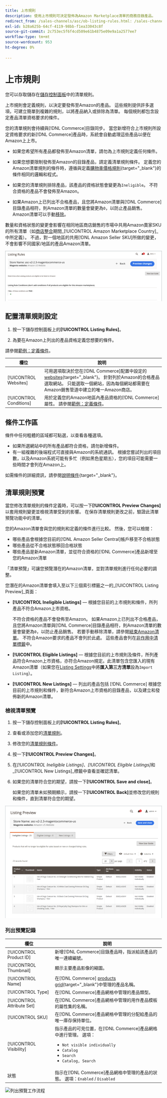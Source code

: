 ```yaml
---
title: 上市規則
description: 使用上市規則可決定發佈為Amazon Marketplace清單的商務目錄產品。
redirect_from: /sales-channels/asc/ob-listing-rules.html: /sales-channels/asc/ob-listing-preview.html: /sales-channels/asc/listing-rule-preview.html: 
exl-id: b28a625b-64cf-4119-98bb-f1ea33043c8f
source-git-commit: 2c753ec5f6f4cd509e61b4875e09e9a1a2577ee7
workflow-type: tm+mt
source-wordcount: 953
ht-degree: 0%

---
```


# 上市規則

您可以存取儲存在[儲存控制面板](./amazon-store-dashboard.md)中的清單規則。

上市規則會定義規則，以決定要發佈至Amazon的產品。 這些規則提供許多選項，可建立簡單到複雜的規則，以將產品納入或排除為清單。 每個規則都包含設定產品清單資格要求的條件。

您的清單規則會持續與[!DNL Commerce]目錄同步。 當您新增符合上市規則所設定資格要求的新[!DNL Commerce]產品時，系統會自動處理這些產品以便在Amazon上上市。

- 如果您希望所有產品都發佈至Amazon清單，請勿為上市規則定義任何條件。

- 如果您想要限制發佈至Amazon的目錄產品，請定義清單規則條件。 定義您的Amazon清單規則的條件時，遵循與定義[購物車價格規則](https://docs.magento.com/user-guide/marketing/price-rules-cart.html){target=&quot;_blank&quot;}的條件相同的邏輯和程式。

- 如果您的清單規則排除產品，該產品的資格狀態會變更為`Ineligible`。 不符合資格的產品不會發佈至Amazon。

- 如果Amazon上已列出不合格產品，且您將Amazon清單與[!DNL Commerce]目錄產品相符，則Amazon清單的數量會變更為`0`，以防止產品銷售。 Amazon清單可以手動[移除](./end-listings-manually.md)。

數量和資格狀態的變更會影響在相同地區商店銷售的市場中共用Amazon賣家SKU的所有清單（如[商店整合](./store-integration.md)期間&#x200B;_[!UICONTROL Amazon Marketplace Country]_中所定義）。 不過，對一個地區的共用[!DNL Amazon Seller SKU]所做的變更，不會影響不同國家/地區的產品Amazon清單。

![上市規則](assets/ob-listing-rules.png)

## 配置清單規則設定

1. 按一下儲存控制面板上的&#x200B;**[!UICONTROL Listing Rules]**。

1. 為要在Amazon上列出的產品資格定義您想要的條件。

請參閱[範例：定義條件](./ob-define-condition-example.md)。

| 欄位 | 說明 |
|---|---|
| [!UICONTROL Websites] | 可用選項取決於您在[!DNL Commerce]配置中設定的[websites](https://docs.magento.com/user-guide/stores/websites-stores-views.html){target=&quot;_blank&quot;}。 針對列於Amazon的合格產品選取網站。 只能選取一個網站，因為每個網站都需要在Amazon銷售管道中建立的唯一Amazon商店。 |
| [!UICONTROL Conditions] | 用於定義您的Amazon地區內產品資格的[!DNL Commerce]屬性。 請參閱[範例：定義條件](./ob-define-condition-example.md)。 |

## 條件工作區

條件中任何粗體的區域都可點選，以查看各種選項。

- 如果所選網站中的所有產品都符合資格，請勿新增條件。
- 有一組複雜的後端程式可直接與Amazon的系統通訊。 根據您嘗試列出的項目數，以及Amazon系統可能有多忙（例如黑色星期五），您的項目可能需要一些時間才會列在Amazon上。

如需條件的詳細資訊，請參閱[說明條件](https://docs.magento.com/user-guide/marketing/price-rules-cart.html){target=&quot;_blank&quot;}。

## 清單規則預覽

當您修改清單規則的條件定義時，可以按一下&#x200B;**[!UICONTROL Preview Changes]**&#x200B;以套用規則變更並檢視清單受到的影響。 在保存清單規則更改之前，驗證此清單預覽功能中的清單。

您的Amazon清單會與您的規則和定義的條件進行比較。 然後，您可以檢閱：

- 哪些產品會根據您目前的[!DNL Amazon Seller Central]帳戶移至不合格狀態
- 哪些產品從不合格狀態移回合格狀態
- 哪些產品是新Amazon清單，並從符合資格的[!DNL Commerce]產品新增至您的Amazon清單

「清單預覽」可讓您預覽潛在的Amazon清單，並對清單規則進行任何必要的調整。

您潛在的Amazon清單會填入至以下三個索引標籤之一的&#x200B;_[!UICONTROL Listing Preview]_頁面：

- **[!UICONTROL Ineligible Listings]**  — 根據您目前的上市規則和條件，所列產品不符合Amazon上市資格。

   不符合資格的產品不會發佈至Amazon。 如果Amazon上已列出不合格產品，且您將Amazon清單與[!DNL Commerce]目錄產品相符，則Amazon清單的數量會變更為`0`，以防止產品銷售。 若要手動移除清單，請參閱[結束Amazon清單](./end-listings-manually.md)。 不符合Amazon要求的產品不會列於此處。 這些產品會列在[非作用中清單標籤](./inactive-listings.md)中。

- **[!UICONTROL Eligible Listings]**  — 根據您目前的上市規則及條件，所列產品符合Amazon上市資格，亦符合Amazon規定。此清單包含您匯入的現有Amazon清單（如果您在[Listing Settings](./third-party-listing-settings.md)中將&#x200B;**匯入第三方清單**&#x200B;設為`Import Listing`）。

- **[!UICONTROL New Listings]**  — 列出的產品包括 [!DNL Commerce] 根據您目前的上市規則和條件，新符合Amazon上市資格的目錄產品，以及建立和發佈新的Amazon清單。

### 檢視清單預覽

1. 按一下儲存控制面板上的&#x200B;**[!UICONTROL Listing Rules]**。

1. 查看或添加您的[清單規則](./listing-rules.md)。

1. 修改您的[清單規則條件](./ob-define-condition-example.md)。

1. 按一下&#x200B;**[!UICONTROL Preview Changes]**。

1. 在&#x200B;_[!UICONTROL Ineligible Listings]_、_[!UICONTROL Eligible Listings]_&#x200B;和&#x200B;_[!UICONTROL New Listings]_標籤中查看並確認清單。

1. 如果您的清單符合您的期望，請按一下&#x200B;**[!UICONTROL Save and close]**。

   如果您的清單未如預期顯示，請按一下&#x200B;**[!UICONTROL Back]**&#x200B;並修改您的規則和條件，直到清單符合您的期望。

![清單規則預覽](assets/amazon-listing-rule-preview.png)

### 列出預覽記錄

| 欄位 | 說明 |
|--- |--- |
| [!UICONTROL Product ID] | 新增[!DNL Commerce]目錄產品時，指派給該產品的唯一連續編號。 |
| [!UICONTROL Thumbnail] | 顯示主要產品影像的縮圖。 |
| [!UICONTROL Name] | 在[!DNL Commerce] [products grid](https://docs.magento.com/user-guide/catalog/products.html){target=&quot;_blank&quot;}中管理的產品名稱。 |
| [!UICONTROL Type] | 在[!DNL Commerce]產品網格中管理的產品類型。 |
| [!UICONTROL Attribute Set] | 在[!DNL Commerce]產品網格中管理的用作產品模板的屬性集的名稱。 |
| [!UICONTROL SKU] | 在[!DNL Commerce]產品網格中管理的分配給產品的唯一庫存保持單位。 |
| [!UICONTROL Visibility] | 指示產品的可見位置，在[!DNL Commerce]產品網格中進行管理。 選項：<ul><li>`Not visible individually`</li><li>`Catalog`</li><li>`Search`</li><li>`Catalog, Search`</li></ul> |
| 狀態 | 指示在[!DNL Commerce]產品網格中管理的產品的狀態。 選項：`Enabled` / `Disabled` |

![列出預覽工作流程](assets/listing-preview-flowchart.png)
